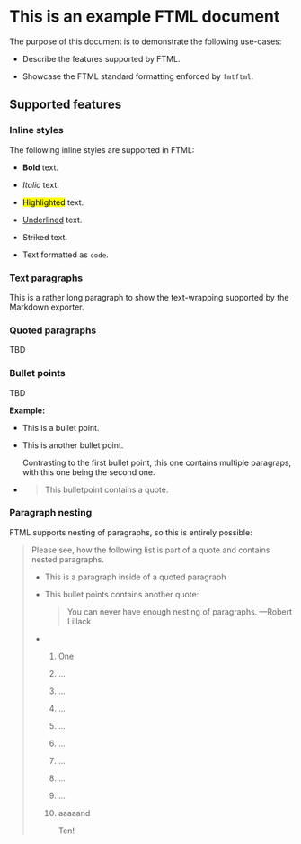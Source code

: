 # This is an example FTML document

The purpose of this document is to demonstrate the following use-cases:

- Describe the features supported by FTML.

- Showcase the FTML standard formatting enforced by `fmtftml`.

## Supported features

### Inline styles

The following inline styles are supported in FTML:

- **Bold** text.

- _Italic_ text.

- <mark>Highlighted</mark> text.

- <u>Underlined</u> text.

- ~~Striked~~ text.

- Text formatted as `code`.

### Text paragraphs

This is a rather long paragraph to show the text-wrapping supported by the Markdown exporter.

### Quoted paragraphs

TBD

### Bullet points

TBD

**Example:**

- This is a bullet point.

- This is another bullet point.
  
  Contrasting to the first bullet point, this one contains multiple paragraps, with this one being the second one.

- > This bulletpoint contains a quote.

### Paragraph nesting

FTML supports nesting of paragraphs, so this is entirely possible:

> Please see, how the following list is part of a quote and contains nested paragraphs.
> 
> - This is a paragraph inside of a quoted paragraph
> 
> - This bullet points contains another quote:
>   
>   > You can never have enough nesting of paragraphs.
—Robert Lillack
> 
> - 1.  One
>   
>   2.  …
>   
>   3.  …
>   
>   4.  …
>   
>   5.  …
>   
>   6.  …
>   
>   7.  …
>   
>   8.  …
>   
>   9.  …
>   
>   10. aaaaand
>       
>       Ten!
